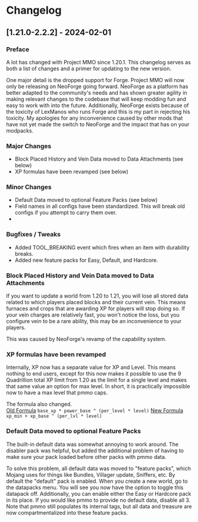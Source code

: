# Changelog

## [1.21.0-2.2.2] - 2024-02-01
### Preface
A lot has changed with Project MMO since 1.20.1.  This changelog serves as both a list of changes and a primer for updating to the new version.  

One major detail is the dropped support for Forge.  Project MMO will now only be releasing on NeoForge going forward.  NeoForge as a platform has better adapted to the community's needs and has shown greater agility in making relevant changes to the codebase that will keep modding fun and easy to work with into the future.  Additionally, NeoForge exists because of the toxicity of LexManos who runs Forge and this is my part in rejecting his toxicity.  My apologies for any inconvenience caused by other mods that have not yet made the switch to NeoForge and the impact that has on your modpacks.

### Major Changes
- Block Placed History and Vein Data moved to Data Attachments (see below)
- XP formulas have been revamped (see below)

### Minor Changes
- Default Data moved to optional Feature Packs (see below)
- Field names in all configs have been standardized.  This will break old configs if you attempt to carry them over.
- 

### Bugfixes / Tweaks
- Added TOOL_BREAKING event which fires when an item with durability breaks.
- Added new feature packs for Easy, Default, and Hardcore.


### Block Placed History and Vein Data moved to Data Attachments
If you want to update a world from 1.20 to 1.21, you will lose all stored data related to which players placed blocks and their current vein.  This means furnaces and crops that are awarding XP for players will stop doing so.  If your vein charges are relatively fast, you won't notice the loss, but you configure vein to be a rare ability, this may be an inconvenience to your players.

This was caused by NeoForge's revamp of the capability system.

### XP formulas have been revamped
Internally, XP now has a separate value for XP and Level.  This means nothing to end users, except for this now makes it possible to use the 9 Quadrillion total XP limit from 1.20 as the limit for a single level and makes that same value an option for max level.  In short, it is practically impossible now to have a max level that pmmo caps.  

The formula also changed.  
<u>Old Formula</u>
`base_xp * power_base ^ (per_level * level)`
<u>New Formula</u>
`xp_min + xp_base ^ (per_lvl * level)`

### Default Data moved to optional Feature Packs
The built-in default data was somewhat annoying to work around.  The disabler pack was helpful, but added the additional problem of having to make sure your pack loaded before other packs with pmmo data.  

To solve this problem, all default data was moved to "feature packs", which Mojang uses for things like Bundles, Villager update, Sniffers, etc.  By default the "default" pack is enabled.  When you create a new world, go to the datapacks menu.  You will see you now have the option to toggle this datapack off.  Additionally, you can enable either the Easy or Hardcore pack in its place.  If you would like pmmo to provide no default data, disable all 3.  Note that pmmo still populates its internal tags, but all data and treasure are now compartmentalized into these feature packs.